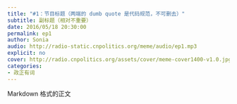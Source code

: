 ```yaml
---
title: "#1：节目标题（两端的 dumb quote 是代码规范，不可删去）"
subtitle: 副标题（相对不重要）
date: 2016/05/18 20:30:00
permalink: ep1
author: Sonia
audio: http://radio-static.cnpolitics.org/meme/audio/ep1.mp3
explicit: no
cover: http://radio.cnpolitics.org/assets/cover/meme-cover1400-v1.0.jpg
categories:
- 政正有词
---
```


Markdown 格式的正文
